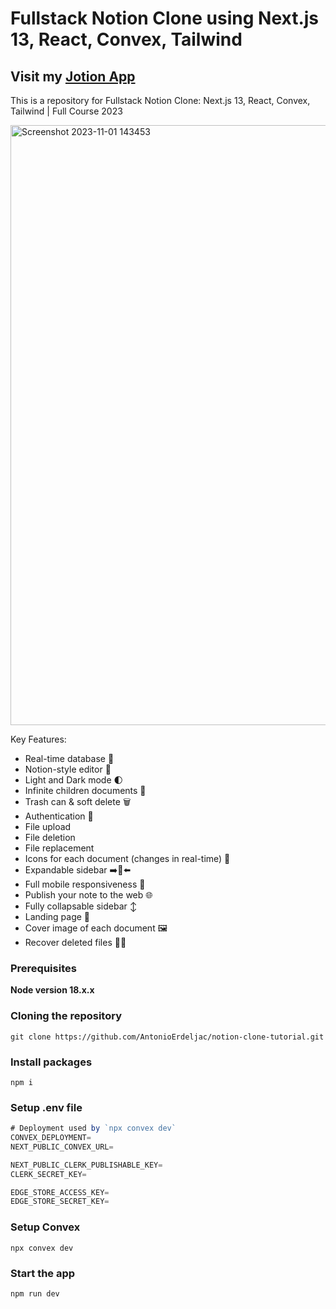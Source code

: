 # Fullstack Notion Clone using  Next.js 13, React, Convex, Tailwind 

##  Visit my [Jotion App](https://jotion-woad.vercel.app/)

This is a repository for Fullstack Notion Clone: Next.js 13, React, Convex, Tailwind | Full Course 2023

<img width="960" alt="Screenshot 2023-11-01 143453" src="https://github.com/suman-3/Jotion/assets/136931230/d4b631a2-b574-47da-b858-97326e6fbadb">


Key Features:

- Real-time database  🔗 
- Notion-style editor 📝 
- Light and Dark mode 🌓
- Infinite children documents 🌲
- Trash can & soft delete 🗑️
- Authentication 🔐 
- File upload
- File deletion
- File replacement
- Icons for each document (changes in real-time) 🌠
- Expandable sidebar ➡️🔀⬅️
- Full mobile responsiveness 📱
- Publish your note to the web 🌐
- Fully collapsable sidebar ↕️
- Landing page 🛬
- Cover image of each document 🖼️
- Recover deleted files 🔄📄

### Prerequisites

**Node version 18.x.x**

### Cloning the repository

```shell
git clone https://github.com/AntonioErdeljac/notion-clone-tutorial.git
```

### Install packages

```shell
npm i
```

### Setup .env file


```js
# Deployment used by `npx convex dev`
CONVEX_DEPLOYMENT=
NEXT_PUBLIC_CONVEX_URL=

NEXT_PUBLIC_CLERK_PUBLISHABLE_KEY=
CLERK_SECRET_KEY=

EDGE_STORE_ACCESS_KEY=
EDGE_STORE_SECRET_KEY=
```

### Setup Convex

```shell
npx convex dev

```

### Start the app

```shell
npm run dev
```
